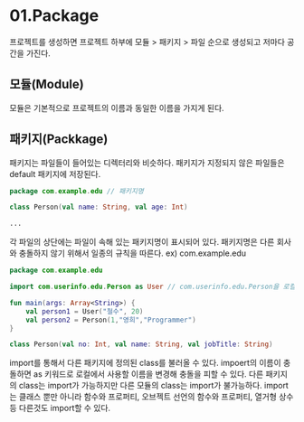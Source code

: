 # 01.Package
프로젝트를 생성하면 프로젝트 하부에 모듈 > 패키지 > 파일 순으로 생성되고 저마다 공간을 가진다.
## 모듈(Module)
모듈은 기본적으로 프로젝트의 이름과 동일한 이름을 가지게 된다.
## 패키지(Packkage)
패키지는 파일들이 들어있는 디렉터리와 비슷하다. 패키지가 지정되지 않은 파일들은 default 패키지에 저장된다.

```kotlin
package com.example.edu // 패키지명

class Person(val name: String, val age: Int)

...
```

각 파일의 상단에는 파일이 속해 있는 패키지명이 표시되어 있다. 패키지명은 다른 회사와 충돌하지 않기 위해서 일종의 규칙을 따른다. ex) com.example.edu

```kotlin
package com.example.edu

import com.userinfo.edu.Person as User // com.userinfo.edu.Person을 로컬에서 User로 지정

fun main(args: Array<String>) {
    val person1 = User("철수", 20)
    val person2 = Person(1,"영희","Programmer")
}

class Person(val no: Int, val name: String, val jobTitle: String)
```

import를 통해서 다른 패키지에 정의된 class를 불러올 수 있다. impoert의 이름이 충돌하면 as 키워드로 로컬에서 사용할 이름을 변경해 충돌을 피할 수 있다.
다른 패키지의 class는 import가 가능하지만 다른 모듈의 class는 import가 불가능하다.
import는 클래스 뿐만 아니라 함수와 프로퍼티, 오브젝트 선언의 함수와 프로퍼티, 열거형 상수 등 다른것도 import할 수 있다.
